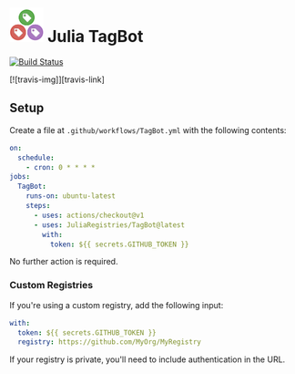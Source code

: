 # <img src="logo.png" width="60"> Julia TagBot

[![Build Status](https://travis-ci.com/JuliaRegistries/TagBot.svg?branch=master)](https://travis-ci.com/JuliaRegistries/TagBot)

[![travis-img]][travis-link]

## Setup

Create a file at `.github/workflows/TagBot.yml` with the following contents:

```yml
on:
  schedule:
    - cron: 0 * * * *
jobs:
  TagBot:
    runs-on: ubuntu-latest
    steps:
      - uses: actions/checkout@v1
      - uses: JuliaRegistries/TagBot@latest
        with:
          token: ${{ secrets.GITHUB_TOKEN }}
```

No further action is required.

### Custom Registries

If you're using a custom registry, add the following input:

```yml
with:
  token: ${{ secrets.GITHUB_TOKEN }}
  registry: https://github.com/MyOrg/MyRegistry
```

If your registry is private, you'll need to include authentication in the URL.
